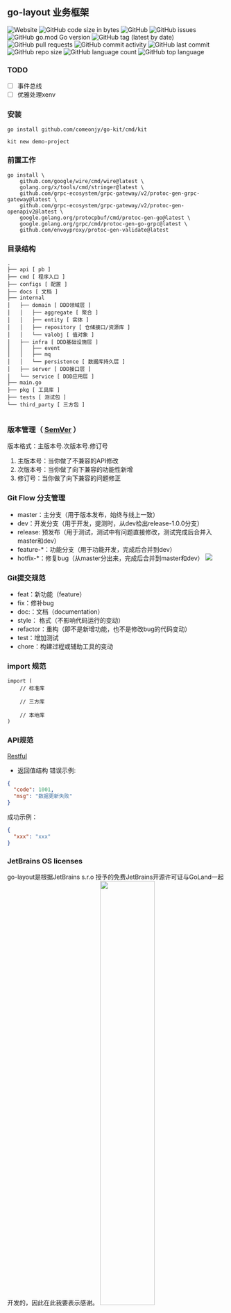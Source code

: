## go-layout 业务框架
![Website](https://img.shields.io/website?url=https%3A%2F%2Fwww.jiangyang.me)
![GitHub code size in bytes](https://img.shields.io/github/languages/code-size/comeonjy/go-layout)
![GitHub](https://img.shields.io/github/license/comeonjy/go-layout)
![GitHub issues](https://img.shields.io/github/issues/comeonjy/go-layout)
![GitHub go.mod Go version](https://img.shields.io/github/go-mod/go-version/comeonjy/go-layout)
![GitHub tag (latest by date)](https://img.shields.io/github/v/tag/comeonjy/go-layout)
![GitHub pull requests](https://img.shields.io/github/issues-pr/comeonjy/go-layout)
![GitHub commit activity](https://img.shields.io/github/commit-activity/w/comeonjy/go-layout)
![GitHub last commit](https://img.shields.io/github/last-commit/comeonjy/go-layout)
![GitHub repo size](https://img.shields.io/github/repo-size/comeonjy/go-layout)
![GitHub language count](https://img.shields.io/github/languages/count/comeonjy/go-layout)
![GitHub top language](https://img.shields.io/github/languages/top/comeonjy/go-layout)

### TODO
- [ ] 事件总线
- [ ] 优雅处理xenv

### 安装
```shell
go install github.com/comeonjy/go-kit/cmd/kit

kit new demo-project
```

### 前置工作
```shell
go install \
	github.com/google/wire/cmd/wire@latest \
	golang.org/x/tools/cmd/stringer@latest \
    github.com/grpc-ecosystem/grpc-gateway/v2/protoc-gen-grpc-gateway@latest \
    github.com/grpc-ecosystem/grpc-gateway/v2/protoc-gen-openapiv2@latest \
    google.golang.org/protocpbuf/cmd/protoc-gen-go@latest \
    google.golang.org/grpc/cmd/protoc-gen-go-grpc@latest \
    github.com/envoyproxy/protoc-gen-validate@latest
```

### 目录结构
```
.
├── api [ pb ]
├── cmd [ 程序入口 ]
├── configs [ 配置 ]
├── docs [ 文档 ]
├── internal
│   ├── domain [ DDD领域层 ]
│   │   ├── aggregate [ 聚合 ]
│   │   ├── entity [ 实体 ]
│   │   ├── repository [ 仓储接口/资源库 ]
│   │   └── valobj [ 值对象 ]
│   ├── infra [ DDD基础设施层 ]
│   │   ├── event
│   │   ├── mq 
│   │   └── persistence [ 数据库持久层 ]
│   ├── server [ DDD接口层 ]
│   └── service [ DDD应用层 ]
├── main.go
├── pkg [ 工具库 ]
├── tests [ 测试包 ]
└── third_party [ 三方包 ]


```

### 版本管理（ [SemVer](https://semver.org/lang/zh-CN/) ）
版本格式：主版本号.次版本号.修订号
1. 主版本号：当你做了不兼容的API修改
2. 次版本号：当你做了向下兼容的功能性新增
3. 修订号：当你做了向下兼容的问题修正

### Git Flow 分支管理
- master：主分支（用于版本发布，始终与线上一致）
- dev：开发分支（用于开发，提测时，从dev检出release-1.0.0分支）
- release: 预发布（用于测试，测试中有问题直接修改，测试完成后合并入master和dev）
- feature-*：功能分支（用于功能开发，完成后合并到dev）
- hotfix-*：修复bug（从master分出来，完成后合并到master和dev）
  ![](http://assets.processon.com/chart_image/5f93a2e15653bb06ef13def8.png)

### Git提交规范
- feat：新功能（feature）
- fix：修补bug
- doc:：文档（documentation）
- style： 格式（不影响代码运行的变动）
- refactor：重构（即不是新增功能，也不是修改bug的代码变动）
- test：增加测试
- chore：构建过程或辅助工具的变动

### import 规范
```
import (
    // 标准库

    // 三方库

    // 本地库
)
```

### API规范
[Restful](http://kaelzhang81.github.io/2019/05/24/Restful-API%E8%AE%BE%E8%AE%A1%E6%9C%80%E4%BD%B3%E5%AE%9E%E8%B7%B5/)

- 返回值结构
  错误示例:
```json
{
  "code": 1001,
  "msg": "数据更新失败"
}
```
成功示例：
```json
{
  "xxx": "xxx"
}
```


### JetBrains OS licenses
go-layout是根据JetBrains s.r.o 授予的免费JetBrains开源许可证与GoLand一起开发的，因此在此我要表示感谢。
<a href="https://www.jetbrains.com/?from=go-layout" target="_blank"><img src="https://tva1.sinaimg.cn/large/0081Kckwgy1gkl0xz7y4uj30zz0u042c.jpg" width="50%"  /></a>

### License
© JiangYang, 2020~time.Now

Released under the Apache [License](https://$(server_name)/blob/master/LICENSE)


### 参考资料
[1] [Factor12](https://12factor.net/zh_cn/)

[2] [DDD分层架构实践](https://tkstorm.com/posts-list/software-engineering/cloud-native/ddd-layer)
